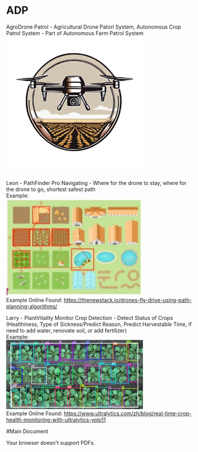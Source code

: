 # ADP
AgroDrone Patrol - Agricultural Drone Patorl System, Autonomous Crop Patrol System - Part of Autonomous Farm Patrol System
<img src="/Logo/v0.1.png" alt="Logo" width="369"/>

Leon - PathFinder Pro
Navigating - Where for the drone to stay, where for the drone to go, shortest safest path <br/>
Example: <br/>
<img src="/Example/PFP.jpg" alt="PFP" width="369"/> <br/>
Example Online Found:
https://thenewstack.io/drones-fly-drive-using-path-planning-algorithms/

Larry - PlantVitality Monitor
Crop Detection - Detect Status of Crops (Healthiness, Type of Sickness/Predict Reason, Predict Harvestable Time, if need to add water, renovate soil, or add fertilizer) <br/>
Example: <br/>
<img src="/Example/PVM.jpg" alt="PFP" width="369"/> <br/>
Example Online Found:
https://www.ultralytics.com/zh/blog/real-time-crop-health-monitoring-with-ultralytics-yolo11

#Main Document

<object data="Main Document.pdf" type="application/pdf" width="700px" height="700px">Your browser doesn't support PDFs.</object>
